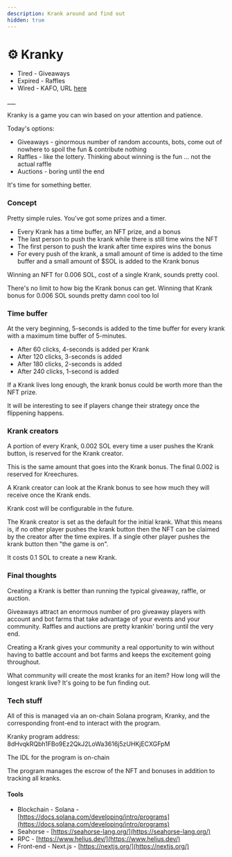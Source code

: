 ```yaml
---
description: Krank around and find out
hidden: true
---
```


# ⚙️ Kranky

* Tired - Giveaways
* Expired - Raffles
* Wired - KAFO, URL [here](https://kranky.kreechures.com/)

\_\_\_

Kranky is a game you can win based on your attention and patience.&#x20;

Today's options:

* Giveaways - ginormous number of random accounts, bots, come out of nowhere to spoil the fun & contribute nothing
* Raffles - like the lottery. Thinking about winning is the fun ... not the actual raffle
* Auctions - boring until the end

It's time for something better.

### Concept

Pretty simple rules. You've got some prizes and a timer.

* Every Krank has a time buffer, an NFT prize, and a bonus
* The last person to push the krank while there is still time wins the NFT
* The first person to push the krank after time expires wins the bonus
* For every push of the krank, a small amount of time is added to the time buffer and a small amount of $SOL is added to the Krank bonus

Winning an NFT for 0.006 SOL, cost of a single Krank, sounds pretty cool.

There's no limit to how big the Krank bonus can get. Winning that Krank bonus for 0.006 SOL sounds pretty damn cool too lol

### Time buffer

At the very beginning, 5-seconds is added to the time buffer for every krank with a maximum time buffer of 5-minutes.

* After 60 clicks, 4-seconds is added per Krank
* After 120 clicks, 3-seconds is added
* After 180 clicks, 2-seconds is added
* After 240 clicks, 1-second is added

If a Krank lives long enough, the krank bonus could be worth more than the NFT prize.

It will be interesting to see if players change their strategy once the flippening happens.

### Krank creators

A portion of every Krank, 0.002 SOL every time a user pushes the Krank button, is reserved for the Krank creator.&#x20;

This is the same amount that goes into the Krank bonus. The final 0.002 is reserved for Kreechures.

A Krank creator can look at the Krank bonus to see how much they will receive once the Krank ends.&#x20;

Krank cost will be configurable in the future.&#x20;

The Krank creator is set as the default for the initial krank. What this means is, if no other player pushes the krank button then the NFT can be claimed by the creator after the time expires. If a single other player pushes the krank button then "the game is on".

It costs 0.1 SOL to create a new Krank.

### Final thoughts

Creating a Krank is better than running the typical giveaway, raffle, or auction.

Giveaways attract an enormous number of pro giveaway players with account and bot farms that take advantage of your events and your community. Raffles and auctions are pretty krankin' boring until the very end.

Creating a Krank gives your community a real opportunity to win without having to battle account and bot farms and keeps the excitement going throughout.

What community will create the most kranks for an item? How long will the longest krank live? It's going to be fun finding out.

### Tech stuff

All of this is managed via an on-chain Solana program, Kranky, and the corresponding front-end to interact with the program.

Kranky program address: 8dHvqkRQbh1FBo9Ez2QkJ2LoWa3616j5zUHKjECXGFpM

The IDL for the program is on-chain

The program manages the escrow of the NFT and bonuses in addition to tracking all kranks.

#### Tools

* Blockchain - Solana - [https://docs.solana.com/developing/intro/programs](https://docs.solana.com/developing/intro/programs)
* Seahorse - [https://seahorse-lang.org/](https://seahorse-lang.org/)
* RPC - [https://www.helius.dev/](https://www.helius.dev/)
* Front-end - Next.js - [https://nextjs.org/](https://nextjs.org/)
